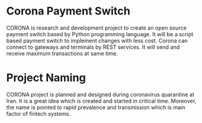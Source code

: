 # Corona Payment Switch
CORONA is research and development project to create an open source payment switch based by Python programming language. It will be a script based payment switch to implement changes with less cost. Corona can connect to gateways and terminals by REST services. It will send and receive maximum transactions at same time. 

# Project Naming
CORONA project is planned and designed during coronavirus quarantine at Iran. It is a great idea which is created and started in critical time. Moreover, the name is pointed to rapid prevalence and transmission which is main factor of fintech systems.
